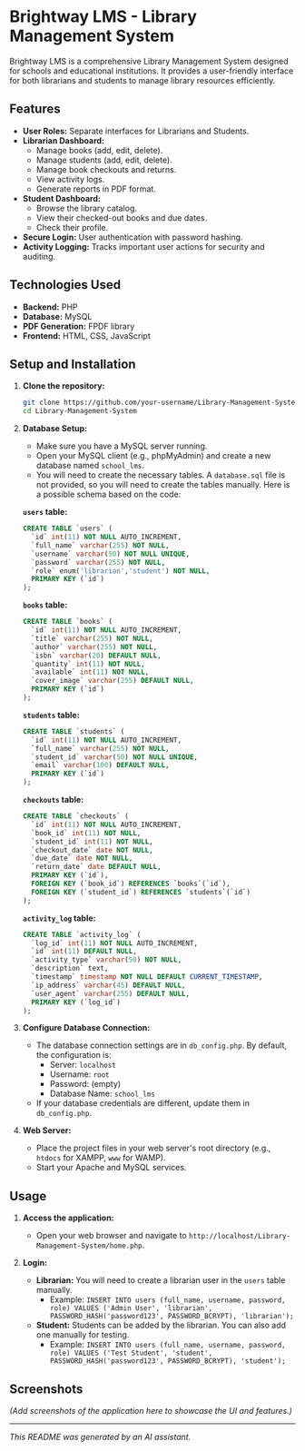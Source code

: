 # Brightway LMS - Library Management System

Brightway LMS is a comprehensive Library Management System designed for schools and educational institutions. It provides a user-friendly interface for both librarians and students to manage library resources efficiently.

## Features

*   **User Roles:** Separate interfaces for Librarians and Students.
*   **Librarian Dashboard:**
    *   Manage books (add, edit, delete).
    *   Manage students (add, edit, delete).
    *   Manage book checkouts and returns.
    *   View activity logs.
    *   Generate reports in PDF format.
*   **Student Dashboard:**
    *   Browse the library catalog.
    *   View their checked-out books and due dates.
    *   Check their profile.
*   **Secure Login:** User authentication with password hashing.
*   **Activity Logging:** Tracks important user actions for security and auditing.

## Technologies Used

*   **Backend:** PHP
*   **Database:** MySQL
*   **PDF Generation:** FPDF library
*   **Frontend:** HTML, CSS, JavaScript

## Setup and Installation

1.  **Clone the repository:**
    ```bash
    git clone https://github.com/your-username/Library-Management-System.git
    cd Library-Management-System
    ```

2.  **Database Setup:**
    *   Make sure you have a MySQL server running.
    *   Open your MySQL client (e.g., phpMyAdmin) and create a new database named `school_lms`.
    *   You will need to create the necessary tables. A `database.sql` file is not provided, so you will need to create the tables manually. Here is a possible schema based on the code:

    **`users` table:**
    ```sql
    CREATE TABLE `users` (
      `id` int(11) NOT NULL AUTO_INCREMENT,
      `full_name` varchar(255) NOT NULL,
      `username` varchar(50) NOT NULL UNIQUE,
      `password` varchar(255) NOT NULL,
      `role` enum('librarian','student') NOT NULL,
      PRIMARY KEY (`id`)
    );
    ```

    **`books` table:**
    ```sql
    CREATE TABLE `books` (
      `id` int(11) NOT NULL AUTO_INCREMENT,
      `title` varchar(255) NOT NULL,
      `author` varchar(255) NOT NULL,
      `isbn` varchar(20) DEFAULT NULL,
      `quantity` int(11) NOT NULL,
      `available` int(11) NOT NULL,
      `cover_image` varchar(255) DEFAULT NULL,
      PRIMARY KEY (`id`)
    );
    ```

    **`students` table:**
    ```sql
    CREATE TABLE `students` (
      `id` int(11) NOT NULL AUTO_INCREMENT,
      `full_name` varchar(255) NOT NULL,
      `student_id` varchar(50) NOT NULL UNIQUE,
      `email` varchar(100) DEFAULT NULL,
      PRIMARY KEY (`id`)
    );
    ```

    **`checkouts` table:**
    ```sql
    CREATE TABLE `checkouts` (
      `id` int(11) NOT NULL AUTO_INCREMENT,
      `book_id` int(11) NOT NULL,
      `student_id` int(11) NOT NULL,
      `checkout_date` date NOT NULL,
      `due_date` date NOT NULL,
      `return_date` date DEFAULT NULL,
      PRIMARY KEY (`id`),
      FOREIGN KEY (`book_id`) REFERENCES `books`(`id`),
      FOREIGN KEY (`student_id`) REFERENCES `students`(`id`)
    );
    ```

    **`activity_log` table:**
    ```sql
    CREATE TABLE `activity_log` (
      `log_id` int(11) NOT NULL AUTO_INCREMENT,
      `id` int(11) DEFAULT NULL,
      `activity_type` varchar(50) NOT NULL,
      `description` text,
      `timestamp` timestamp NOT NULL DEFAULT CURRENT_TIMESTAMP,
      `ip_address` varchar(45) DEFAULT NULL,
      `user_agent` varchar(255) DEFAULT NULL,
      PRIMARY KEY (`log_id`)
    );
    ```

3.  **Configure Database Connection:**
    *   The database connection settings are in `db_config.php`. By default, the configuration is:
        *   Server: `localhost`
        *   Username: `root`
        *   Password: (empty)
        *   Database Name: `school_lms`
    *   If your database credentials are different, update them in `db_config.php`.

4.  **Web Server:**
    *   Place the project files in your web server's root directory (e.g., `htdocs` for XAMPP, `www` for WAMP).
    *   Start your Apache and MySQL services.

## Usage

1.  **Access the application:**
    *   Open your web browser and navigate to `http://localhost/Library-Management-System/home.php`.

2.  **Login:**
    *   **Librarian:** You will need to create a librarian user in the `users` table manually.
        *   Example: `INSERT INTO users (full_name, username, password, role) VALUES ('Admin User', 'librarian', PASSWORD_HASH('password123', PASSWORD_BCRYPT), 'librarian');`
    *   **Student:** Students can be added by the librarian. You can also add one manually for testing.
        *   Example: `INSERT INTO users (full_name, username, password, role) VALUES ('Test Student', 'student', PASSWORD_HASH('password123', PASSWORD_BCRYPT), 'student');`

## Screenshots

*(Add screenshots of the application here to showcase the UI and features.)*

---

*This README was generated by an AI assistant.*
